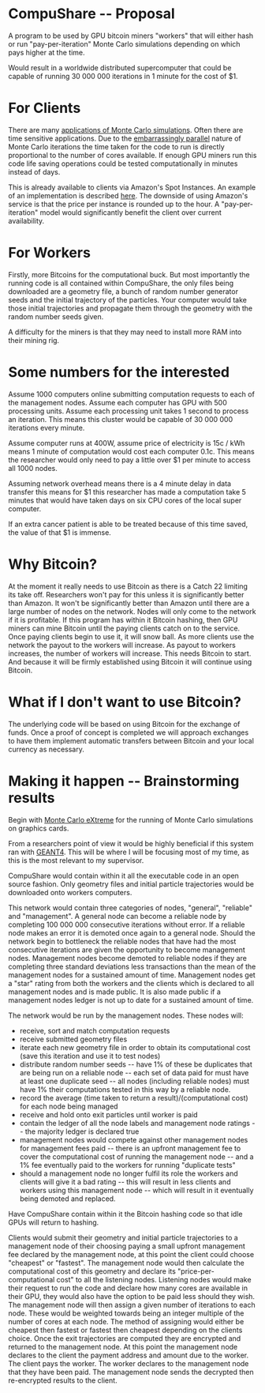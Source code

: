 CompuShare -- Proposal
==============

A program to be used by GPU bitcoin miners "workers" that will either hash or run "pay-per-iteration" Monte Carlo simulations depending on which pays higher at the time. 

Would result in a worldwide distributed supercomputer that could be capable of running 30 000 000 iterations in 1 minute for the cost of $1.


For Clients
==============
There are many [applications of Monte Carlo simulations](http://en.wikipedia.org/wiki/Monte_Carlo_method#Applications). Often there are time sensitive applications. Due to the [embarrassingly parallel](http://en.wikipedia.org/wiki/Embarrassingly_parallel) nature of Monte Carlo iterations the time taken for the code to run is directly proportional to the number of cores available. If enough GPU miners run this code life saving operations could be tested computationally in minutes instead of days.

This is already available to clients via Amazon's Spot Instances. An example of an implementation is described [here](http://christopherpoole.github.io/static/pdfs/Poole%20et%20al.%20-%20Radiotherapy%20Monte%20Carlo%20simulation%20using%20cloud%20computing%20technology.pdf). The downside of using Amazon's service is that the price per instance is rounded up to the hour. A "pay-per-iteration" model would significantly benefit the client over current availability.


For Workers
==============
Firstly, more Bitcoins for the computational buck. But most importantly the running code is all contained within CompuShare, the only files being downloaded are a geometry file, a bunch of random number generator seeds and the initial trajectory of the particles. Your computer would take those initial trajectories and propagate them through the geometry with the random number seeds given.

A difficulty for the miners is that they may need to install more RAM into their mining rig.


Some numbers for the interested
==============
Assume 1000 computers online submitting computation requests to each of the management nodes. Assume each computer has GPU with 500 processing units. Assume each processing unit takes 1 second to process an iteration. This means this cluster would be capable of 30 000 000 iterations every minute.

Assume computer runs at 400W, assume price of electricity is 15c / kWh means 1 minute of computation would cost each computer 0.1c. This means the researcher would only need to pay a little over $1 per minute to access all 1000 nodes. 

Assuming network overhead means there is a 4 minute delay in data transfer this means for $1 this researcher has made a computation take 5 minutes that would have taken days on six CPU cores of the local super computer. 

If an extra cancer patient is able to be treated because of this time saved, the value of that $1 is immense.

Why Bitcoin?
=============
At the moment it really needs to use Bitcoin as there is a Catch 22 limiting its take off. Researchers won't pay for this unless it is significantly better than Amazon. It won't be significantly better than Amazon until there are a large number of nodes on the network. Nodes will only come to the network if it is profitable.
If this program has within it Bitcoin hashing, then GPU miners can mine Bitcoin until the paying clients catch on to the service. Once paying clients begin to use it, it will snow ball. As more clients use the network the payout to the workers will increase. As payout to workers increases, the number of workers will increase.
This needs Bitcoin to start. And because it will be firmly established using Bitcoin it will continue using Bitcoin.

What if I don't want to use Bitcoin?
============
The underlying code will be based on using Bitcoin for the exchange of funds. Once a proof of concept is completed we will approach exchanges to have them implement automatic transfers between Bitcoin and your local currency as necessary.

Making it happen -- Brainstorming results
==============
Begin with [Monte Carlo eXtreme](http://mcx.sourceforge.net/cgi-bin/index.cgi) for the running of Monte Carlo simulations on graphics cards.

From a researchers point of view it would be highly beneficial if this system ran with [GEANT4](http://en.wikipedia.org/wiki/Geant4). This will be where I will be focusing most of my time, as this is the most relevant to my supervisor.

CompuShare would contain within it all the executable code in an open source fashion. Only geometry files and initial particle trajectories would be downloaded onto workers computers.

This network would contain three categories of nodes, "general", "reliable" and "management". A general node can become a reliable node by completing 100 000 000 consecutive iterations without error. If a reliable node makes an error it is demoted once again to a general node. Should the network begin to bottleneck the reliable nodes that have had the most consecutive iterations are given the opportunity to become management nodes. Management nodes become demoted to reliable nodes if they are completing three standard deviations less transactions than the mean of the management nodes for a sustained amount of time. Management nodes get a "star" rating from both the workers and the clients which is declared to all management nodes and is made public. It is also made public if a management nodes ledger is not up to date for a sustained amount of time.

The network would be run by the management nodes. These nodes will:
* receive, sort and match computation requests
* receive submitted geometry files
* iterate each new geometry file in order to obtain its computational cost (save this iteration and use it to test nodes)
* distribute random number seeds -- have 1% of these be duplicates that are being run on a reliable node -- each set of data paid for must have at least one duplicate seed -- all nodes (including reliable nodes) must have 1% their computations tested in this way by a reliable node.
* record the average (time taken to return a result)/(computational cost) for each node being managed
* receive and hold onto exit particles until worker is paid
* contain the ledger of all the node labels and management node ratings -- the majority ledger is declared true
* management nodes would compete against other management nodes for management fees paid -- there is an upfront management fee to cover the computational cost of running the management node -- and a 1% fee eventually paid to the workers for running "duplicate tests"
* should a management node no longer fulfil its role the workers and clients will give it a bad rating -- this will result in less clients and workers using this management node -- which will result in it eventually being demoted and replaced.

Have CompuShare contain within it the Bitcoin hashing code so that idle GPUs will return to hashing.

Clients would submit their geometry and initial particle trajectories to a management node of their choosing paying a small upfront management fee declared by the management node, at this point the client could choose "cheapest" or "fastest". The management node would then calculate the computational cost of this geometry and declare its "price-per-computational cost" to all the listening nodes. Listening nodes would make their request to run the code and declare how many cores are available in their GPU, they would also have the option to be paid less should they wish. The management node will then assign a given number of iterations to each node. These would be weighted towards being an integer multiple of the number of cores at each node. The method of assigning would either be cheapest then fastest or fastest then cheapest depending on the clients choice. Once the exit trajectories are computed they are encrypted and returned to the management node. At this point the management node declares to the client the payment address and amount due to the worker. The client pays the worker. The worker declares to the management node that they have been paid. The management node sends the decrypted then re-encrypted results to the client.

